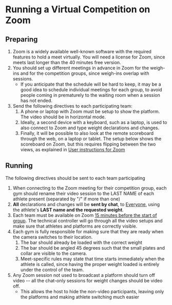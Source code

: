 # Running a Virtual Competition on Zoom

## Preparing

1. Zoom is a widely available well-known software with the required features to hold a meet virtually.  You will need a license for Zoom, since meets last longer than the 40 minutes free version. 
2. You should set up different meetings in advance in Zoom for the weigh-ins and for the competition groups, since weigh-ins overlap with sessions. 
   - If you anticipate that the schedule will be hard to keep, it may be a good idea to schedule individual meetings for each group, to avoid people coming in prematurely to the waiting room when a session has not ended.
3. Send the following directives to each participating team:
   1. A phone or laptop with Zoom must be setup to show the platform.  The video should be in horizontal mode.
   2. Ideally, a second device with a keyboard, such as a laptop, is used to also connect to Zoom and type weight declarations and changes.
   3. Finally, it will be possible to also look at the remote scoreboard through the web, on a laptop or tablet.  The setup below shows the scoreboard on Zoom, but this requires flipping between the two views, as explained in [User instructions for Zoom](UserInstructionsForZoom)

## Running

The following directives should be sent to each team participating

1. When connecting to the Zoom meeting for their competition group, each gym should rename their video session to the LAST NAME of each athlete present (separated by "/" if more than one)
2.  **All** declarations and changes will be **sent by chat**, to <u>Everyone</u>, using the athlete's **LAST name and the requested weight**.
3. Each team must be available on Zoom <u>15 minutes before the start of group</u>. The technical controller will go through all the video setups and make sure that athletes and platforms are correctly visible.
4. Each gym is fully responsible for making sure that they are ready when the camera switches to their location. 
   1. The bar should already be loaded with the correct weight
   2. The bar should be angled 45 degrees such that the small plates and collar are visible to the camera.
   3. Meet-specific rules may state that time starts immediately when the athlete is called, since having the proper weight loaded is entirely under the control of the team. 
5. Any Zoom session not used to broadcast a platform should turn off video -- all the chat-only sessions for weight changes should be video off.
   - This allows the host to hide the non-video participants, leaving only the platforms and making athlete switching much easier